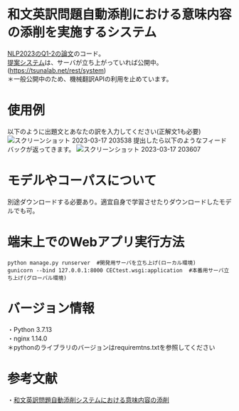 # 和文英訳問題自動添削における意味内容の添削を実施するシステム
[NLP2023のQ1-2の論文](https://www.anlp.jp/proceedings/annual_meeting/2023/pdf_dir/Q1-2.pdf)のコード。<br>
[提案システム](https://tsunalab.net/rest/system)は、サーバが立ち上がっていれば公開中。(https://tsunalab.net/rest/system)<br>
＊一般公開中のため、機械翻訳APIの利用を止めています。
# 使用例
以下のように出題文とあなたの訳を入力してください(正解文1も必要)
![スクリーンショット 2023-03-17 203538](https://user-images.githubusercontent.com/82087359/225894284-9a1760e4-75af-4e09-b89d-e736902e40e6.png)
提出したら以下のようなフィードバックが返ってきます。
![スクリーンショット 2023-03-17 203607](https://user-images.githubusercontent.com/82087359/225894321-52567ddc-58ae-48f2-ab6a-39c8c07a395a.png)


# モデルやコーパスについて
別途ダウンロードする必要あり。適宜自身で学習させたりダウンロードしたモデルでも可。

# 端末上でのWebアプリ実行方法
```
python manage.py runserver  #開発用サーバを立ち上げ(ローカル環境)
gunicorn --bind 127.0.0.1:8000 CECtest.wsgi:application  #本番用サーバ立ち上げ(グローバル環境)
```

# バージョン情報
・Python 3.7.13<br>
・nginx 1.14.0<br>
＊pythonのライブラリのバージョンはrequiremtns.txtを参照してください<br>
# 参考文献
・[和文英訳問題自動添削システムにおける意味内容の添削](https://www.anlp.jp/proceedings/annual_meeting/2023/pdf_dir/Q1-2.pdf)<br>

